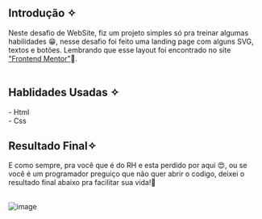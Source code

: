 <h2> Introdução ✧</h2>
Neste desafio de WebSite, fiz um projeto simples só pra treinar algumas habilidades 😁, nesse desafio foi feito uma landing page com alguns SVG, textos e botões. Lembrando que esse layout foi encontrado no site <a href="https://www.frontendmentor.io/home">"Frontend Mentor"</a>🧐.
<br><br> 

<h2> Hablidades Usadas ✧</h2>
- Html <br>
- Css

<h2> Resultado Final✧ </h2>
E como sempre, pra você que é do RH e esta perdido por aqui 😍, ou se você é um programador preguiço que não quer abrir o codigo, deixei o resultado final abaixo pra facilitar sua vida!🥳 <br>
<br>

![image](https://user-images.githubusercontent.com/101288756/167354868-5f037d99-f610-4eee-ac29-0c253ba17946.png)


